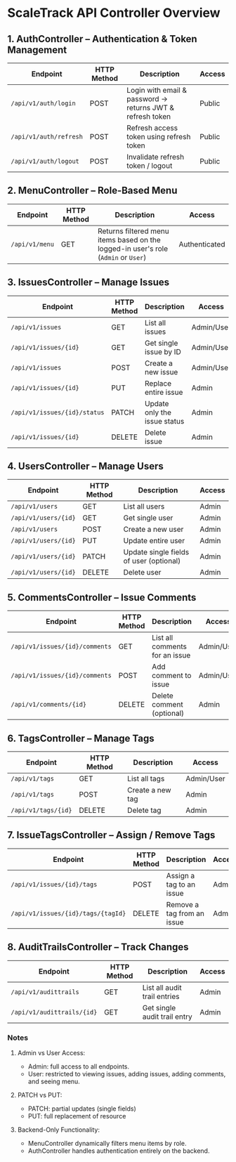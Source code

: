 # ScaleTrack API Controller Overview

## 1. AuthController – Authentication & Token Management
| Endpoint | HTTP Method | Description | Access |
|----------|------------|-------------|--------|
| `/api/v1/auth/login` | POST | Login with email & password → returns JWT & refresh token | Public |
| `/api/v1/auth/refresh` | POST | Refresh access token using refresh token | Public |
| `/api/v1/auth/logout` | POST | Invalidate refresh token / logout | Public |

## 2. MenuController – Role-Based Menu
| Endpoint | HTTP Method | Description | Access |
|----------|------------|-------------|--------|
| `/api/v1/menu` | GET | Returns filtered menu items based on the logged-in user's role (`Admin` or `User`) | Authenticated |

## 3. IssuesController – Manage Issues
| Endpoint | HTTP Method | Description | Access |
|----------|------------|-------------|--------|
| `/api/v1/issues` | GET | List all issues | Admin/User |
| `/api/v1/issues/{id}` | GET | Get single issue by ID | Admin/User |
| `/api/v1/issues` | POST | Create a new issue | Admin/User |
| `/api/v1/issues/{id}` | PUT | Replace entire issue | Admin |
| `/api/v1/issues/{id}/status` | PATCH | Update only the issue status | Admin |
| `/api/v1/issues/{id}` | DELETE | Delete issue | Admin |

## 4. UsersController – Manage Users
| Endpoint | HTTP Method | Description | Access |
|----------|------------|-------------|--------|
| `/api/v1/users` | GET | List all users | Admin |
| `/api/v1/users/{id}` | GET | Get single user | Admin |
| `/api/v1/users` | POST | Create a new user | Admin |
| `/api/v1/users/{id}` | PUT | Update entire user | Admin |
| `/api/v1/users/{id}` | PATCH | Update single fields of user (optional) | Admin |
| `/api/v1/users/{id}` | DELETE | Delete user | Admin |

## 5. CommentsController – Issue Comments
| Endpoint | HTTP Method | Description | Access |
|----------|------------|-------------|--------|
| `/api/v1/issues/{id}/comments` | GET | List all comments for an issue | Admin/User |
| `/api/v1/issues/{id}/comments` | POST | Add comment to issue | Admin/User |
| `/api/v1/comments/{id}` | DELETE | Delete comment (optional) | Admin |

## 6. TagsController – Manage Tags
| Endpoint | HTTP Method | Description | Access |
|----------|------------|-------------|--------|
| `/api/v1/tags` | GET | List all tags | Admin/User |
| `/api/v1/tags` | POST | Create a new tag | Admin |
| `/api/v1/tags/{id}` | DELETE | Delete tag | Admin |

## 7. IssueTagsController – Assign / Remove Tags
| Endpoint | HTTP Method | Description | Access |
|----------|------------|-------------|--------|
| `/api/v1/issues/{id}/tags` | POST | Assign a tag to an issue | Admin |
| `/api/v1/issues/{id}/tags/{tagId}` | DELETE | Remove a tag from an issue | Admin |

## 8. AuditTrailsController – Track Changes
| Endpoint | HTTP Method | Description | Access |
|----------|------------|-------------|--------|
| `/api/v1/audittrails` | GET | List all audit trail entries | Admin |
| `/api/v1/audittrails/{id}` | GET | Get single audit trail entry | Admin |

### Notes
1. Admin vs User Access:
   - Admin: full access to all endpoints.
   - User: restricted to viewing issues, adding issues, adding comments, and seeing menu.

2. PATCH vs PUT:
   - PATCH: partial updates (single fields)
   - PUT: full replacement of resource

3. Backend-Only Functionality:
   - MenuController dynamically filters menu items by role.
   - AuthController handles authentication entirely on the backend.

